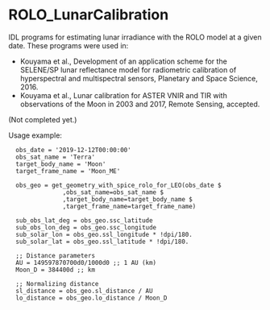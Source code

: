 # ROLO_LunarCalibration
IDL programs for estimating lunar irradiance with the ROLO model at a given date. These programs were used in:
- Kouyama et al., Development of an application scheme for the SELENE/SP lunar reflectance model for radiometric calibration of hyperspectral and multispectral sensors, Planetary and Space Science, 2016.
- Kouyama et al., Lunar calibration for ASTER VNIR and TIR with observations of the Moon in 2003 and 2017, Remote Sensing, accepted.

(Not completed yet.)

Usage example:
```
  obs_date = '2019-12-12T00:00:00'
  obs_sat_name = 'Terra'
  target_body_name = 'Moon'
  target_frame_name = 'Moon_ME'

  obs_geo = get_geometry_with_spice_rolo_for_LEO(obs_date $
               ,obs_sat_name=obs_sat_name $
               ,target_body_name=target_body_name $
               ,target_frame_name=target_frame_name)

  sub_obs_lat_deg = obs_geo.ssc_latitude
  sub_obs_lon_deg = obs_geo.ssc_longitude
  sub_solar_lon = obs_geo.ssl_longitude * !dpi/180.
  sub_solar_lat = obs_geo.ssl_latitude * !dpi/180.

  ;; Distance parameters
  AU = 149597870700d0/1000d0 ;; 1 AU (km)
  Moon_D = 384400d ;; km

  ;; Normalizing distance
  sl_distance = obs_geo.sl_distance / AU
  lo_distance = obs_geo.lo_distance / Moon_D
```
